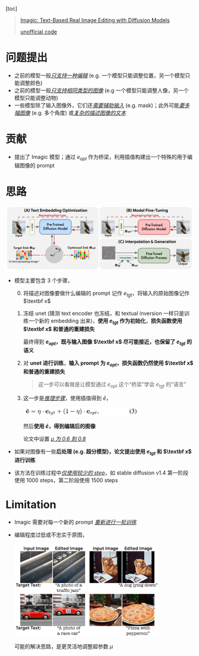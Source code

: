 [toc]

> [Imagic: Text-Based Real Image Editing with Diffusion Models](https://arxiv.org/abs/2210.09276)
>
> [unofficial code](https://github.com/sangminkim-99/Imagic)

# 问题提出

- 之前的模型一般<u>*只支持一种编辑*</u> (e.g. 一个模型只能调整位置，另一个模型只能调整颜色)
- 之前的模型一般<u>*只支持相同类型的图像*</u> (e.g 一个模型只能调整人像，另一个模型只能调整动物)
- 一些模型除了输入图像外，它们还<u>*需要辅助输入*</u> (e.g. mask)；此外可能<u>*要多幅图像*</u> (e.g. 多个角度) 或<u>*复杂的描述图像的文本*</u>



# 贡献

- 提出了 Imagic 模型；通过 $e_{opt}$ 作为桥梁，利用插值构建出一个特殊的用于编辑图像的 prompt



# 思路

![image-20250607215948249](assets/image-20250607215948249.png)

- 模型主要包含 3 个步骤，

  0. 将描述对图像要做什么编辑的 prompt 记作 $e_{tgt}$，将输入的原始图像记作 $\textbf x$

  1. 冻结 unet (猜测 text encoder 也冻结，和 textual inversion 一样只是训练一个新的 embedding 出来)，**使用 $e_{tgt}$ 作为初始化**，**损失函数使用 $\textbf x$ 和普通的重建损失**

     最终得到 **$e_{opt}$，既与输入图像 $\textbf x$ 尽可能接近，也保留了 $e_{tgt}$ 的语义**

  2. 对 **unet 进行训练**，**输入 prompt 为 $e_{opt}$，损失函数仍然使用 $\textbf x$ 和普通的重建损失**

     > 这一步可以看做是让模型通过 $e_{opt}$ 这个“桥梁”学会 $e_{tgt}$ 的“语言”

  3. 这一步是<u>*推理步骤*</u>，使用插值得到 $\bar e$，

     <img src="assets/image-20250607221123407.png" alt="image-20250607221123407" style="zoom:60%;" />

     然后**使用 $\bar e$，得到编辑后的图像**

     论文中设置 <u>*$\mu$ 为 0.6 到 0.8*</u>

- 如果对图像有一些**后处理 (e.g. 超分模型)，论文提出使用 $e_{tgt}$ 和 $\textbf x$ 进行训练**

- 该方法在训练过程中<u>*仅使用较少的 step*</u>，如 stable diffusion v1.4 第一阶段使用 1000 steps，第二阶段使用 1500 steps



# Limitation

- Imagic 需要对每一个新的 prompt <u>*重新进行一轮训练*</u>

- 编辑程度过低或不忠实于原图，

  <img src="assets/image-20250607222846728.png" alt="image-20250607222846728" style="zoom:40%;" />

  可能的解决思路，是更灵活地调整超参数 $\mu$